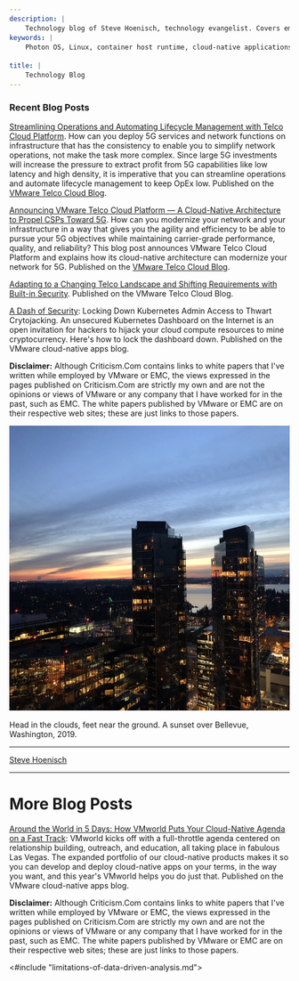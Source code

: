 ```yaml
---
description: |
    Technology blog of Steve Hoenisch, technology evangelist. Covers emerging technology, cloud-native applications, cloud computing, distributed systems, big data, data science, and random phenomena. 
keywords: |
    Photon OS, Linux, container host runtime, cloud-native applications, cloud computing, virtualized data center, virtualization, cloud applications, Kubernetes, containers, application container, 12-factor apps, cloud native, security, cybersecurity, telco, telecom, telecommunications, cloud native.

title: | 
	Technology Blog
---
```


### Recent Blog Posts

<i class="fa fa-external-link-square" aria-hidden="true"></i> [Streamlining Operations and Automating Lifecycle Management with Telco Cloud Platform](https://blogs.vmware.com/telco/analysys-mason-automation-is-key-to-operationalize-5g-multi-cloud-networks-and-digital-services-at-scale/). How can you deploy 5G services and network functions on infrastructure that has the consistency to enable you to simplify network operations, not make the task more complex. Since large 5G investments will increase the pressure to extract profit from 5G capabilities like low latency and high density, it is imperative that you can streamline operations and automate lifecycle management to keep OpEx low. Published on the [VMware Telco Cloud Blog](https://blogs.vmware.com/telco/analysys-mason-automation-is-key-to-operationalize-5g-multi-cloud-networks-and-digital-services-at-scale/).

<i class="fa fa-external-link-square" aria-hidden="true"></i> [Announcing VMware Telco Cloud Platform — A Cloud-Native Architecture to Propel CSPs Toward 5G](https://blogs.vmware.com/telco/announcing-vmware-telco-cloud-platform-a-cloud-native-architecture-to-propel-csps-toward-5g/). How can you modernize your network and your infrastructure in a way that gives you the agility and efficiency to be able to pursue your 5G objectives while maintaining carrier-grade performance, quality, and reliability? This blog post announces VMware Telco Cloud Platform and explains how its cloud-native architecture can modernize your network for 5G. Published on the [VMware Telco Cloud Blog](https://blogs.vmware.com/telco/announcing-vmware-telco-cloud-platform-a-cloud-native-architecture-to-propel-csps-toward-5g/).

<i class="fa fa-external-link-square" aria-hidden="true"></i> [Adapting to a Changing Telco Landscape and Shifting Requirements with Built-in Security](https://blogs.vmware.com/telco/adapting-to-a-changing-landscape-and-shifting-requirements-with-built-in-security/). Published on the VMware Telco Cloud Blog.

<i class="fa fa-external-link-square" aria-hidden="true"></i> [A Dash of Security](https://blogs.vmware.com/cloudnative/2018/07/20/a-dash-of-security-locking-down-kubernetes-admin-access-to-thwart-crytojacking/): Locking Down Kubernetes Admin Access to Thwart Crytojacking. An unsecured Kubernetes Dashboard on the Internet is an open invitation for hackers to hijack your cloud compute resources to mine cryptocurrency. Here's how to lock the dashboard down. Published on the VMware cloud-native apps blog. 

<i class="fa fa-chain-broken" aria-hidden="true"></i> **Disclaimer:** Although Criticism.Com contains links to white papers that I've written while employed by VMware or EMC, the views expressed in the pages published on Criticism.Com are strictly my own and are not the opinions or views of VMware or any company that I have worked for in the past, such as EMC. The white papers published by VMware or EMC are on their respective web sites; these are just links to those papers.</p>


<img alt="Sunset over Bellevue" src="/photos/bellevue-sunset.jpg" width="682" height="512" />

Head in the clouds, feet near the ground. A sunset over Bellevue, Washington, 2019.


-------------------------------------------------

<script type="text/javascript" src="https://platform.linkedin.com/badges/js/profile.js" async defer></script>
<div class="LI-profile-badge"  data-version="v1" data-size="medium" data-locale="en_US" data-type="horizontal" data-theme="dark" data-vanity="steve-hoenisch-4092344b"><a class="LI-simple-link" href='https://www.linkedin.com/in/steve-hoenisch-4092344b?trk=profile-badge'>Steve Hoenisch</a></div>


-------------------------------------------------



# More Blog Posts


<i class="fa fa-external-link-square" aria-hidden="true"></i> [Around the World in 5 Days: How VMworld  Puts Your Cloud-Native Agenda on a Fast Track](https://blogs.vmware.com/cloudnative/2018/08/24/around-the-world-in-5-days-how-vmworld-puts-your-cloud-native-agenda-on-a-fast-track/): VMworld kicks off with a full-throttle agenda centered on relationship building, outreach, and education, all taking place in fabulous Las Vegas. The expanded portfolio of our cloud-native products makes it so you can develop and deploy cloud-native apps on your terms, in the way you want, and this year's VMworld helps you do just that. Published on the VMware cloud-native apps blog. 

<i class="fa fa-chain-broken" aria-hidden="true"></i> **Disclaimer:** Although Criticism.Com contains links to white papers that I've written while employed by VMware or EMC, the views expressed in the pages published on Criticism.Com are strictly my own and are not the opinions or views of VMware or any company that I have worked for in the past, such as EMC. The white papers published by VMware or EMC are on their respective web sites; these are just links to those papers.</p>






<!-- # Big Data -->

<#include "limitations-of-data-driven-analysis.md">




